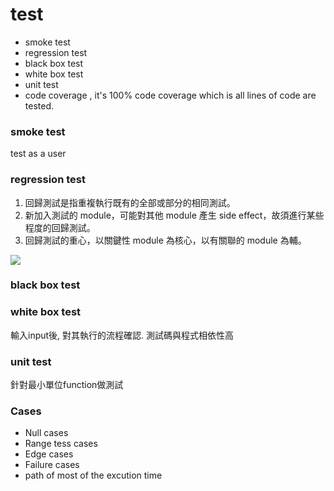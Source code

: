 # test

- smoke test
- regression test
- black box test
- white box test
- unit test
- code coverage , it's 100% code coverage which is  all lines of code are tested.



### smoke test
test as a user

### regression test
1. 回歸測試是指重複執行既有的全部或部分的相同測試。
2. 新加入測試的 module，可能對其他 module 產生 side effect，故須進行某些程度的回歸測試。
3. 回歸測試的重心，以關鍵性 module 為核心，以有關聯的 module 為輔。

![](https://kkboxsqa.files.wordpress.com/2014/02/e89ea2e5b995e5bfabe785a7-2014-02-27-e4b88be58d884-13-10.png)


### black box test

### white box test
輸入input後, 對其執行的流程確認.
測試碼與程式相依性高

### unit test
針對最小單位function做測試




### Cases
- Null cases
- Range tess cases
- Edge cases
- Failure cases
- path of most of the excution time
